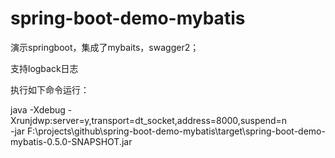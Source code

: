 # spring-boot-demo-mybatis
演示springboot，集成了mybaits，swagger2；

支持logback日志

执行如下命令运行：

java -Xdebug -Xrunjdwp:server=y,transport=dt_socket,address=8000,suspend=n \
       -jar F:\projects\github\spring-boot-demo-mybatis\target\spring-boot-demo-mybatis-0.5.0-SNAPSHOT.jar
